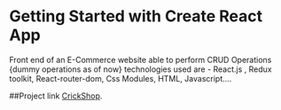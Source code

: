 # Getting Started with Create React App

Front end of an E-Commerce website able to perform CRUD Operations {dummy operations as of now} technologies used are - React.js , Redux toolkit, React-router-dom, Css Modules, HTML, Javascript....

##Project link [CrickShop](https://vishalcangit.github.io/e-commSkilltest/).
